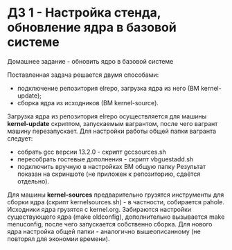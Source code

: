 # ДЗ 1 - Настройка стенда, обновление ядра в базовой системе

Домашнее задание - обновить ядро в базовой системе

Поставленная задача решается двумя способами:
- подключение репозитория elrepo, загрузка ядра из него (ВМ kernel-update);
- сборка ядра из исходников (ВМ kernel-source). 

Загрузка ядра из репозитория elrepo осуществляется для машины **kernel-update** скриптом, запускаемым вагрантом, после чего вагрант машину перезапускает. Для настройки работы общей папки вагранта следует:
* собрать gcc версии 13.2.0 - скрипт gccsources.sh
* пересобрать гостевые дополнения - скрипт vbguestadd.sh
* подключить вручную в настройках ВМ общую папку
Результат показан на скриншоте (не приложен к репозиторию, сдаётся отдельно).

Для машины **kernel-sources** предварительно грузятся инструменты для сборки ядра (скрипт kernelsources.sh) - в частности, собирается pahole. Исходники ядра грузятся с kernel.org. Забираются настройки существующего ядра (make oldconfig), дополнительно вызывается make menuconfig, после чего запускается собственно сборка. Для нового ядра настройка общей папки - аналогично вышеописанному (не повторял для экономии времени).
